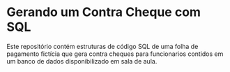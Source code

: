 # Gerando um Contra Cheque com SQL
Este repositório contém estruturas de código SQL de uma folha de pagamento fictícia que gera contra cheques para funcionarios contidos em um banco de dados disponibilizado em sala de aula.
